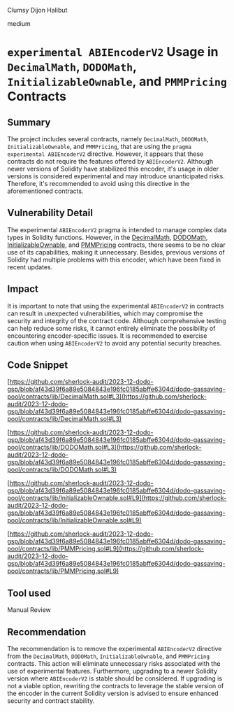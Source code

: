 Clumsy Dijon Halibut

medium

# `experimental ABIEncoderV2` Usage in `DecimalMath`, `DODOMath`, `InitializableOwnable`, and `PMMPricing` Contracts

## Summary

The project includes several contracts, namely `DecimalMath`, `DODOMath`, `InitializableOwnable`, and `PMMPricing`, that are using the `pragma experimental ABIEncoderV2` directive. However, it appears that these contracts do not require the features offered by `ABIEncoderV2`. Although newer versions of Solidity have stabilized this encoder, it's usage in older versions is considered experimental and may introduce unanticipated risks. Therefore, it's recommended to avoid using this directive in the aforementioned contracts.

## Vulnerability Detail

The experimental `ABIEncoderV2` pragma is intended to manage complex data types in Solidity functions. However, in the [DecimalMath](https://github.com/sherlock-audit/2023-12-dodo-gsp/blob/af43d39f6a89e5084843e196fc0185abffe6304d/dodo-gassaving-pool/contracts/lib/DecimalMath.sol#L3), [DODOMath](https://github.com/sherlock-audit/2023-12-dodo-gsp/blob/af43d39f6a89e5084843e196fc0185abffe6304d/dodo-gassaving-pool/contracts/lib/DODOMath.sol#L3), [InitializableOwnable](https://github.com/sherlock-audit/2023-12-dodo-gsp/blob/af43d39f6a89e5084843e196fc0185abffe6304d/dodo-gassaving-pool/contracts/lib/InitializableOwnable.sol#L9), and [PMMPricing](https://github.com/sherlock-audit/2023-12-dodo-gsp/blob/af43d39f6a89e5084843e196fc0185abffe6304d/dodo-gassaving-pool/contracts/lib/PMMPricing.sol#L9) contracts, there seems to be no clear use of its capabilities, making it unnecessary. Besides, previous versions of Solidity had multiple problems with this encoder, which have been fixed in recent updates.

## Impact

It is important to note that using the experimental `ABIEncoderV2` in contracts can result in unexpected vulnerabilities, which may compromise the security and integrity of the contract code. Although comprehensive testing can help reduce some risks, it cannot entirely eliminate the possibility of encountering encoder-specific issues. It is recommended to exercise caution when using `ABIEncoderV2` to avoid any potential security breaches.

## Code Snippet

[https://github.com/sherlock-audit/2023-12-dodo-gsp/blob/af43d39f6a89e5084843e196fc0185abffe6304d/dodo-gassaving-pool/contracts/lib/DecimalMath.sol#L3](https://github.com/sherlock-audit/2023-12-dodo-gsp/blob/af43d39f6a89e5084843e196fc0185abffe6304d/dodo-gassaving-pool/contracts/lib/DecimalMath.sol#L3)

[https://github.com/sherlock-audit/2023-12-dodo-gsp/blob/af43d39f6a89e5084843e196fc0185abffe6304d/dodo-gassaving-pool/contracts/lib/DODOMath.sol#L3](https://github.com/sherlock-audit/2023-12-dodo-gsp/blob/af43d39f6a89e5084843e196fc0185abffe6304d/dodo-gassaving-pool/contracts/lib/DODOMath.sol#L3)

[https://github.com/sherlock-audit/2023-12-dodo-gsp/blob/af43d39f6a89e5084843e196fc0185abffe6304d/dodo-gassaving-pool/contracts/lib/InitializableOwnable.sol#L9](https://github.com/sherlock-audit/2023-12-dodo-gsp/blob/af43d39f6a89e5084843e196fc0185abffe6304d/dodo-gassaving-pool/contracts/lib/InitializableOwnable.sol#L9)

[https://github.com/sherlock-audit/2023-12-dodo-gsp/blob/af43d39f6a89e5084843e196fc0185abffe6304d/dodo-gassaving-pool/contracts/lib/PMMPricing.sol#L9](https://github.com/sherlock-audit/2023-12-dodo-gsp/blob/af43d39f6a89e5084843e196fc0185abffe6304d/dodo-gassaving-pool/contracts/lib/PMMPricing.sol#L9)

## Tool used

Manual Review

## Recommendation

The recommendation is to remove the experimental `ABIEncoderV2` directive from the `DecimalMath`, `DODOMath`, `InitializableOwnable`, and `PMMPricing` contracts. This action will eliminate unnecessary risks associated with the use of experimental features. Furthermore, upgrading to a newer Solidity version where `ABIEncoderV2` is stable should be considered. If upgrading is not a viable option, rewriting the contracts to leverage the stable version of the encoder in the current Solidity version is advised to ensure enhanced security and contract stability.